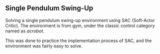 ## Single Pendulum Swing-Up

Solving a single pendulum swing-up environment using SAC (Soft-Actor Critic). The environment is from gym, under the classic control category named as *acrobot*.

This was done to practice the implementation process of SAC, and the environment was fairly easy to solve. 
